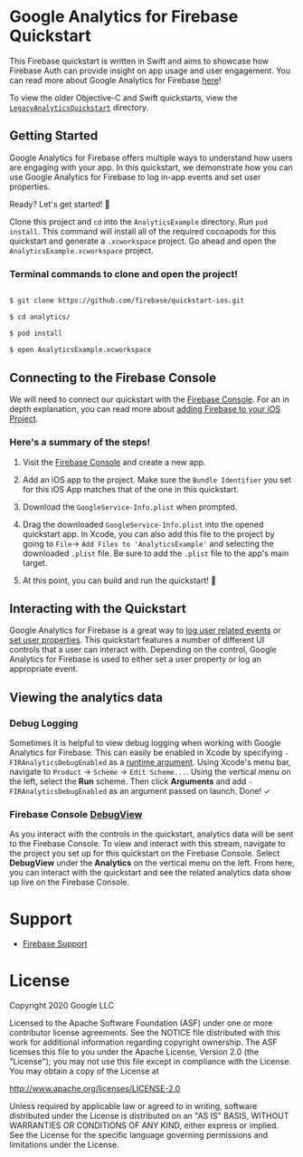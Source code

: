 # Google Analytics for Firebase Quickstart

This Firebase quickstart is written in Swift and aims to showcase how Firebase 
Auth can provide insight on app usage and user engagement. You can read more 
about Google Analytics for Firebase [here](https://firebase.google.com/docs/analytics)!

To view the older Objective-C and Swift quickstarts, view the 
[`LegacyAnalyticsQuickstart`](https://github.com/firebase/quickstart-ios/blob/master/analytics/LegacyAnalyticsQuickstart) 
directory.

## Getting Started

Google Analytics for Firebase offers multiple ways to understand how users are 
engaging with your app. In this quickstart, we demonstrate how you can use
Google Analytics for Firebase to log in-app events and set user properties.  

Ready? Let's get started! 🚀

Clone this project and `cd` into the `AnalyticsExample` directory. 
Run `pod install`. This command will install all of the required cocoapods
for this quickstart and generate a `.xcworkspace` project. Go ahead and
open the `AnalyticsExample.xcworkspace` project.

### Terminal commands to clone and open the project!
```bash

$ git clone https://github.com/firebase/quickstart-ios.git

$ cd analytics/

$ pod install

$ open AnalyticsExample.xcworkspace

```

## Connecting to the Firebase Console

We will need to connect our quickstart with the 
[Firebase Console](https://console.firebase.google.com). For an in 
depth explanation, you can read more about 
[adding Firebase to your iOS Project](https://firebase.google.com/docs/ios/setup).

### Here's a summary of the steps!
1. Visit the [Firebase Console](https://console.firebase.google.com) 
and create a new app.

2. Add an iOS app to the project. Make sure the `Bundle Identifier` you
set for this iOS App matches that of the one in this quickstart.

3. Download the `GoogleService-Info.plist` when prompted.

4. Drag the downloaded `GoogleService-Info.plist` into the opened 
quickstart app. In Xcode, you can also add this file to the project by going
to `File`-> `Add Files to 'AnalyticsExample'` and selecting the 
downloaded `.plist` file. Be sure to add the `.plist` file to the app's main target.

5. At this point, you can build and run the quickstart! 🎉

## Interacting with the Quickstart

Google Analytics for Firebase is a great way to 
[log user related events](https://firebase.google.com/docs/analytics/events?platform=ios) 
or [set user properties](https://firebase.google.com/docs/analytics/user-properties?platform=ios). 
This quickstart features a number of different UI controls that a user can interact with. 
Depending on the control, Google Analytics for Firebase is used to either set a 
user property or log an appropriate event.

## Viewing the analytics data

### Debug Logging
Sometimes it is helpful to view debug logging when working with 
Google Analytics for Firebase. This can easily be enabled in Xcode by 
specifying `-FIRAnalyticsDebugEnabled` as a [runtime argument](http://goo.gl/RfcP7r). 
Using Xcode's menu bar, navigate to `Product` → `Scheme` → `Edit Scheme...`. 
Using the vertical menu on the left, select the **Run** scheme. 
Then click **Arguments** and add  `-FIRAnalyticsDebugEnabled` as an 
argument passed on launch. Done! ✓

### Firebase Console [DebugView](https://firebase.google.com/docs/analytics/debugview)

As you interact with the controls in the quickstart, analytics data will be sent to the 
Firebase Console. To view and interact with this stream, navigate to the project you
set up for this quickstart on the Firebase Console. Select **DebugView** under the
**Analytics** on the vertical menu on the left. From here, you can interact with the
quickstart and see the related analytics data show up live on the Firebase Console.  

# Support

- [Firebase Support](https://firebase.google.com/support/)

# License
  
Copyright 2020 Google LLC


Licensed to the Apache Software Foundation (ASF) under one or more contributor
license agreements.  See the NOTICE file distributed with this work for
additional information regarding copyright ownership.  The ASF licenses this
file to you under the Apache License, Version 2.0 (the "License"); you may not
use this file except in compliance with the License.  You may obtain a copy of
the License at

http://www.apache.org/licenses/LICENSE-2.0

Unless required by applicable law or agreed to in writing, software
distributed under the License is distributed on an "AS IS" BASIS, WITHOUT
WARRANTIES OR CONDITIONS OF ANY KIND, either express or implied.  See the
License for the specific language governing permissions and limitations under
the License.
